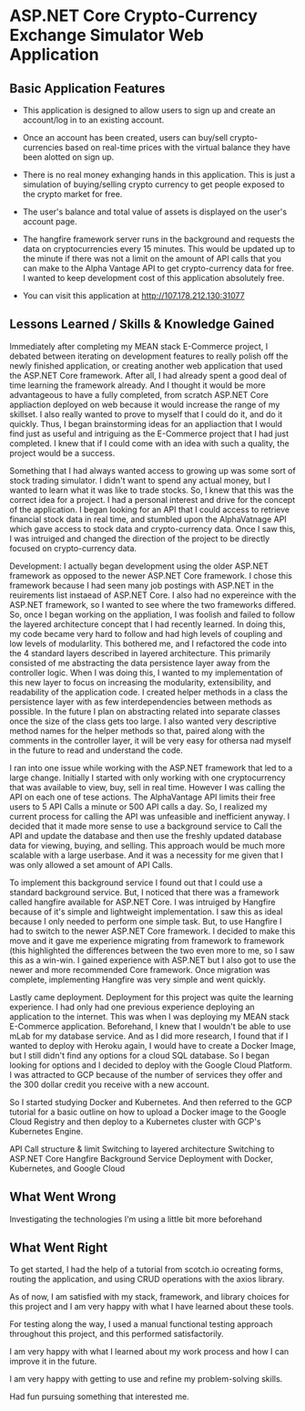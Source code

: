 # ASP.NET Core Crypto-Currency Exchange Simulator Web Application

## Basic Application Features

 * This application is designed to allow users to sign up and create an account/log in to an existing account.

 * Once an account has been created, users can buy/sell crypto-currencies based on real-time prices with the virtual balance they have been alotted on sign up.

 * There is no real money exhanging hands in this application. This is just a simulation of buying/selling crypto currency to get people exposed to the crypto market for free.

 * The user's balance and total value of assets is displayed on the user's account page.

 * The hangfire framework server runs in the background and requests the data on cryptocurrencies every 15 minutes. This would be updated up to the minute if there was not a limit on the amount of API calls that you can make to the Alpha Vantage API to get crypto-currency data for free. I wanted to keep development cost of this application absolutely free.
 
 * You can visit this application at http://107.178.212.130:31077


## Lessons Learned / Skills & Knowledge Gained

Immediately after completing my MEAN stack E-Commerce project, I debated between iterating on development features to really polish off the newly finished application, or creating another web application that used the ASP.NET Core framework.
After all, I had already spent a good deal of time learning the framework already. And I thought it would be more advantageous to have a fully completed, from scratch ASP.NET Core appliaction deployed on web because it would increase the range of my skillset. 
I also really wanted to prove to myself that I could do it, and do it quickly. Thus, I began brainstorming ideas for an appliaction that I would find just as useful and intriguing as the E-Commerce project that I had just completed. I knew that if I could come 
with an idea with such a quality, the project would be a success. 


Something that I had always wanted access to growing up was some sort of stock trading simulator. I didn't want to spend any actual money, but I wanted to learn what it was like
to trade stocks. So, I knew that this was the correct idea for a project. I had a personal interest and drive for the concept of the application. I began looking for an API that I could access to retrieve financial stock data in real time,
and stumbled upon the AlphaVatnage API which gave access to stock data and crypto-currency data. Once I saw this, I was intruiged and changed the direction of the project to be directly focused on crypto-currency data.


Development: I actually began development using the older ASP.NET framework as opposed to the newer ASP.NET Core framework. I chose this framework because I had seen many job postings with ASP.NET in the reuirements list instaead of ASP.NET Core. I also had no expereince with the ASP.NET framework, so I wanted to see where the two frameworks differed. 
So, once I began working on the appliation, I was foolish and failed to follow the layered architecture concept that I had recently learned. In doing this, my code became very hard to follow and had high levels of coupling and low levels of modularlity. This bothered me, and I refactored the code into the 4 standard layers described in layered architecture. This primarily
consisted of me abstracting the data persistence layer away from the controller logic. When I was doing this, I wanted to my implementation of this new layer to focus on increasing the modularity, extensibility, and readability of the application code. I created helper methods in a class the persistence layer with as few interdependencies between methods as possible. In the 
future I plan on abstracting related into separate classes once the size of the class gets too large. I also wanted very descriptive method names for the helper methods so that, paired along with the comments in the controller layer, it will be very easy for othersa nad myself in the future to read and understand the code. 


I ran into one issue while working with the ASP.NET framework that led to a large change. Initially I started with only working with one cryptocurrency that was available to view, buy, sell in real time. However I was calling the API on each one of tese actions. The AlphaVantage API limits their free users to 5 API Calls a minute or 500 API calls a day. 
So, I realized my current process for calling the API was unfeasible and inefficient anyway. I decided that it made more sense to use a background service to Call the API and update the database and then use the freshly updated database data for viewing, buying, and selling. This approach would be much more scalable with a large userbase. And it was a necessity for me given that I was only allowed a set amount of API Calls.


To implement this background service I found out that I could use a standard background service. But, I noticed that there was a framework called hangfire available for ASP.NET Core. I was intruiged by Hangfire because of it's simple and lightweight implementation. I saw this as ideal because I only needed to perform one simple task. But, to use Hangfire I had to switch to the newer ASP.NET Core framework. I decided to make this move and it gave me experience migrating from framework to framework (this highlighted the differences between the two even more to me, so I saw this as a win-win. I gained experience with ASP.NET but I also got to use the newer and more recommended Core framework. Once migration was complete, implementing Hangfire was very simple and went quickly.


Lastly came deployment. Deployment for this project was quite the learning experience. I had only had one previous experience deploying an application to the internet. This was when I was deploying my MEAN stack E-Commerce application. Beforehand, I knew that I wouldn't be able to use mLab for my database service. And as I did more research, I found that if I wanted to deploy with Heroku again, I would have to create a Docker Image, but I still didn't find any options for a cloud SQL database. So I began looking for options and I decided to deploy with the Google Cloud Platform. I was attracted to GCP because of the number of services they offer and the 300 dollar credit you receive with a new account. 


So I started studying Docker and Kubernetes. And then referred to the GCP tutorial for a basic outline on how to upload a Docker image to the Google Cloud Registry and then deploy to a Kubernetes cluster with GCP's Kubernetes Engine.


API Call structure & limit
Switching to layered architecture
Switching to ASP.NET Core
Hangfire Background Service
Deployment with Docker, Kubernetes, and Google Cloud


## What Went Wrong

Investigating the technologies I'm using a little bit more beforehand


## What Went Right

To get started, I had the help of a tutorial from scotch.io ocreating forms, routing the application, and using CRUD operations with the axios library.


As of now, I am satisfied with my stack, framework, and library choices for this project and I am very happy with what I have learned about these tools.


For testing along the way, I used a manual functional testing approach throughout this project, and this performed satisfactorily.


I am very happy with what I learned about my work process and how I can improve it in the future.


I am very happy with getting to use and refine my problem-solving skills.


Had fun pursuing something that interested me.
